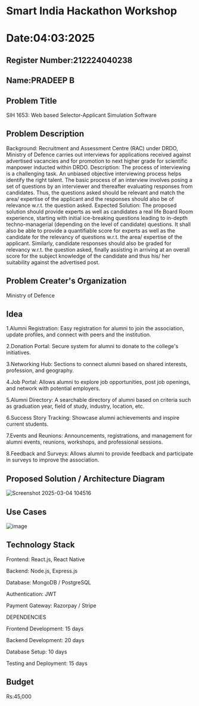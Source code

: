 # Smart India Hackathon Workshop
# Date:04:03:2025
## Register Number:212224040238
## Name:PRADEEP B
## Problem Title
SIH 1653: Web based Selector-Applicant Simulation Software
## Problem Description
Background: Recruitment and Assessment Centre (RAC) under DRDO, Ministry of Defence carries out interviews for applications received against advertised vacancies and for promotion to next higher grade for scientific manpower inducted within DRDO. Description: The process of interviewing is a challenging task. An unbiased objective interviewing process helps identify the right talent. The basic process of an interview involves posing a set of questions by an interviewer and thereafter evaluating responses from candidates. Thus, the questions asked should be relevant and match the area/ expertise of the applicant and the responses should also be of relevance w.r.t. the question asked. Expected Solution: The proposed solution should provide experts as well as candidates a real life Board Room experience, starting with initial ice-breaking questions leading to in-depth techno-managerial (depending on the level of candidate) questions. It shall also be able to provide a quantifiable score for experts as well as the candidate for the relevancy of questions w.r.t. the area/ expertise of the applicant. Similarly, candidate responses should also be graded for relevancy w.r.t. the question asked, finally assisting in arriving at an overall score for the subject knowledge of the candidate and thus his/ her suitability against the advertised post.

## Problem Creater's Organization
Ministry of Defence

## Idea
1.Alumni Registration: Easy registration for alumni to join the association, update profiles, and connect with peers and the institution. 

2.Donation Portal: Secure system for alumni to donate to the college's initiatives. 

3.Networking Hub: Sections to connect alumni based on shared interests, profession, and geography. 

4.Job Portal: Allows alumni to explore job opportunities, post job openings, and network with potential employers.

5.Alumni Directory: A searchable directory of alumni based on criteria such as graduation year, field of study, industry, location, etc.

6.Success Story Tracking: Showcase alumni achievements and inspire current students.

7.Events and Reunions: Announcements, registrations, and management for alumni events, reunions, workshops, and professional sessions. 

8.Feedback and Surveys: Allows alumni to provide feedback and participate in surveys to improve the association.

## Proposed Solution / Architecture Diagram
![Screenshot 2025-03-04 104516](https://github.com/user-attachments/assets/5b710010-8dc7-4cae-b555-eb5109734f68)


## Use Cases
![image](https://github.com/user-attachments/assets/88498a38-5a43-4206-b653-0595dc540977)


## Technology Stack
Frontend: React.js, React Native

Backend: Node.js, Express.js

Database: MongoDB / PostgreSQL

Authentication: JWT

Payment Gateway: Razorpay / Stripe

DEPENDENCIES

Frontend Development: 15 days

Backend Development: 20 days

Database Setup: 10 days

Testing and Deployment: 15 days

## Budget
Rs:45,000



